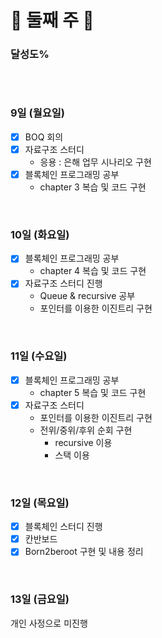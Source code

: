# 📝 둘째 주 📝

### 달성도%

~~~
~~~

</br>

### 9일 (월요일)
- [x] BOQ 회의
- [x] 자료구조 스터디
  - 응용 : 은해 업무 시나리오 구현
- [x] 블록체인 프로그래밍 공부
  - chapter 3 복습 및 코드 구현

</br>

### 10일 (화요일)
- [x] 블록체인 프로그래밍 공부
  - chapter 4 복습 및 코드 구현
- [x] 자료구조 스터디 진행
  - Queue & recursive 공부
  - 포인터를 이용한 이진트리 구현

</br>

### 11일 (수요일)
- [x] 블록체인 프로그래밍 공부
  - chapter 5 복습 및 코드 구현
- [x] 자료구조 스터디
  - 포인터를 이용한 이진트리 구현
  - 전위/중위/후위 순회 구현
    - recursive 이용
    - 스택 이용

</br>

### 12일 (목요일)
- [x] 블록체인 스터디 진행
- [x] 칸반보드
- [x] Born2beroot 구현 및 내용 정리

</br>

### 13일 (금요일)
개인 사정으로 미진행

<br>
